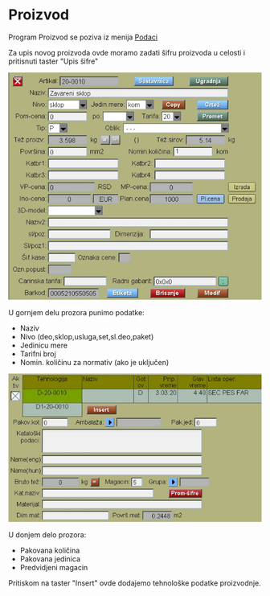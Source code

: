 # Proizvod

Program Proizvod se poziva iz menija [Podaci](../m_sr.md)

Za upis novog proizvoda ovde moramo zadati šifru proizvoda u celosti 
i pritisnuti taster "Upis šifre"

![Image](proizv001.jpg)

U gornjem delu prozora punimo podatke:

- Naziv
- Nivo (deo,sklop,usluga,set,sl.deo,paket)
- Jedinicu mere
- Tarifni broj
- Nomin. količinu za normativ (ako je uključen)

![Image](proizv002.jpg)

U donjem delo prozora:

- Pakovana količina
- Pakovana jedinica
- Predvidjeni magacin

Pritiskom na taster "Insert" ovde dodajemo tehnološke podatke proizvodnje.


